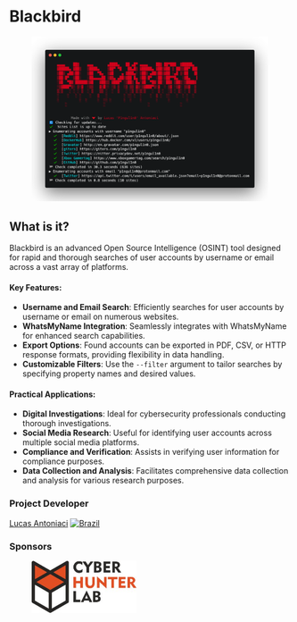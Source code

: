 # Blackbird

<figure><img src="../.gitbook/assets/blackbird_printscreen.png" alt=""><figcaption></figcaption></figure>

## What is it?

Blackbird is an advanced Open Source Intelligence (OSINT) tool designed for rapid and thorough searches of user accounts by username or email across a vast array of platforms.

#### Key Features:

* **Username and Email Search**: Efficiently searches for user accounts by username or email on numerous websites.
* **WhatsMyName Integration**: Seamlessly integrates with WhatsMyName for enhanced search capabilities.
* **Export Options**: Found accounts can be exported in PDF, CSV, or HTTP response formats, providing flexibility in data handling.
* **Customizable Filters**: Use the `--filter` argument to tailor searches by specifying property names and desired values.

#### Practical Applications:

* **Digital Investigations**: Ideal for cybersecurity professionals conducting thorough investigations.
* **Social Media Research**: Useful for identifying user accounts across multiple social media platforms.
* **Compliance and Verification**: Assists in verifying user information for compliance purposes.
* **Data Collection and Analysis**: Facilitates comprehensive data collection and analysis for various research purposes.

### Project Developer

[Lucas Antoniaci](https://www.linkedin.com/in/lucas-antoniaci/) [![Brazil](https://raw.githubusercontent.com/stevenrskelton/flag-icon/master/png/16/country-4x3/br.png)](https://raw.githubusercontent.com/stevenrskelton/flag-icon/master/png/16/country-4x3/br.png)

### Sponsors

<figure><img src="https://raw.githubusercontent.com/p1ngul1n0/src/master/logo_chl.jpg" alt="" width="188"><figcaption></figcaption></figure>
